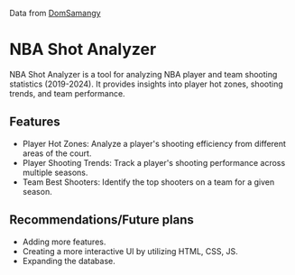 Data from [DomSamangy](https://github.com/DomSamangy/NBA_Shots_04_24/blob/main/README.md)
# **NBA Shot Analyzer**

NBA Shot Analyzer is a tool for analyzing NBA player and team shooting statistics (2019-2024). It provides insights into player hot zones, shooting trends, and team performance.

## Features

- Player Hot Zones: Analyze a player's shooting efficiency from different areas of the court.
- Player Shooting Trends: Track a player's shooting performance across multiple seasons.
- Team Best Shooters: Identify the top shooters on a team for a given season.
## Recommendations/Future plans

- Adding more features.
- Creating a more interactive UI by utilizing HTML, CSS, JS.
- Expanding the database.
